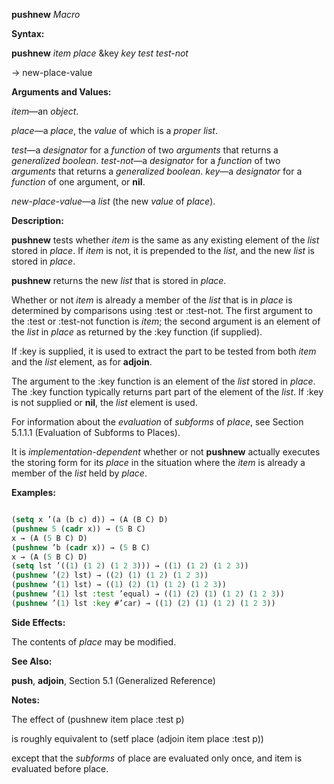 **pushnew** *Macro* 



**Syntax:** 



**pushnew** *item place* &amp;key *key test test-not* 



→ new-place-value 



**Arguments and Values:** 



*item*—an *object*. 



*place*—a *place*, the *value* of which is a *proper list*. 



*test*—a *designator* for a *function* of two *arguments* that returns a *generalized boolean*. *test-not*—a *designator* for a *function* of two *arguments* that returns a *generalized boolean*. *key*—a *designator* for a *function* of one argument, or **nil**. 



*new-place-value*—a *list* (the new *value* of *place*). 



**Description:** 



**pushnew** tests whether *item* is the same as any existing element of the *list* stored in *place*. If *item* is not, it is prepended to the *list*, and the new *list* is stored in *place*. 



**pushnew** returns the new *list* that is stored in *place*. 



Whether or not *item* is already a member of the *list* that is in *place* is determined by comparisons using :test or :test-not. The first argument to the :test or :test-not function is *item*; the second argument is an element of the *list* in *place* as returned by the :key function (if supplied). 



If :key is supplied, it is used to extract the part to be tested from both *item* and the *list* element, as for **adjoin**. 



The argument to the :key function is an element of the *list* stored in *place*. The :key function typically returns part part of the element of the *list*. If :key is not supplied or **nil**, the *list* element is used. 



For information about the *evaluation* of *subforms* of *place*, see Section 5.1.1.1 (Evaluation of Subforms to Places). 







 



 



It is *implementation-dependent* whether or not **pushnew** actually executes the storing form for its *place* in the situation where the *item* is already a member of the *list* held by *place*. 



**Examples:**
```lisp

(setq x ’(a (b c) d)) → (A (B C) D) 
(pushnew 5 (cadr x)) → (5 B C) 
x → (A (5 B C) D) 
(pushnew ’b (cadr x)) → (5 B C) 
x → (A (5 B C) D) 
(setq lst ’((1) (1 2) (1 2 3))) → ((1) (1 2) (1 2 3)) 
(pushnew ’(2) lst) → ((2) (1) (1 2) (1 2 3)) 
(pushnew ’(1) lst) → ((1) (2) (1) (1 2) (1 2 3)) 
(pushnew ’(1) lst :test ’equal) → ((1) (2) (1) (1 2) (1 2 3)) 
(pushnew ’(1) lst :key #’car) → ((1) (2) (1) (1 2) (1 2 3)) 

```
**Side Effects:** 



The contents of *place* may be modified. 



**See Also:** 



**push**, **adjoin**, Section 5.1 (Generalized Reference) 



**Notes:** 



The effect of (pushnew item place :test p) 



is roughly equivalent to (setf place (adjoin item place :test p)) 



except that the *subforms* of place are evaluated only once, and item is evaluated before place. 